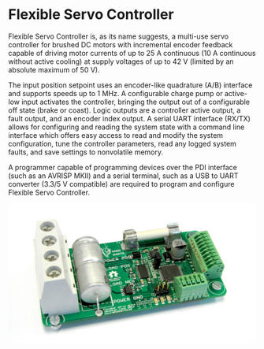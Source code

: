 # Flexible Servo Controller

Flexible Servo Controller is, as its name suggests, a multi-use servo controller for brushed DC motors with incremental encoder feedback capable of driving motor currents of up to 25 A continuous (10 A continuous without active cooling) at supply voltages of up to 42 V (limited by an absolute maximum of 50 V).

The input position setpoint uses an encoder-like quadrature (A/B) interface and supports speeds up to 1 MHz. A configurable charge pump or active-low input activates the controller, bringing the output out of a configurable off state (brake or coast). Logic outputs are a controller active output, a fault output, and an encoder index output. A serial UART interface (RX/TX) allows for configuring and reading the system state with a command line interface which offers easy access to read and modify the system configuration, tune the controller parameters, read any logged system faults, and save settings to nonvolatile memory.

A programmer capable of programming devices over the PDI interface (such as an AVRISP MKII) and a serial terminal, such as a USB to UART converter (3.3/5 V compatible) are required to program and configure Flexible Servo Controller.

![Image](./img.jpg?raw=true)